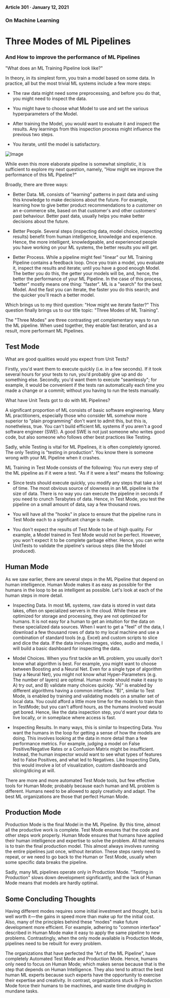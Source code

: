 #### Article 301 · January 12, 2021

### On Machine Learning

# Three Modes of ML Pipelines

### And How to improve the performance of ML Pipelines

"What does an ML Training Pipeline look like?"

In theory, in its simplest form, you train a model based on some data. In practice, all but the most trivial ML systems include a few more steps:

* The raw data might need some preprocessing, and before you do that, you might need to inspect the data.

* You might have to choose what Model to use and set the various hyperparameters of the Model.

* After training the Model, you would want to evaluate it and inspect the results. Any learnings from this inspection process might influence the previous two steps.

* You iterate, until the model is satisfactory.

![Image](https://cdn-images-1.medium.com/max/800/1*aX4gUw685lK2OA7j4x9LFA.png)

While even this more elaborate pipeline is somewhat simplistic, it is sufficient to explore my next question, namely, "How might we improve the performance of this ML Pipeline?"

Broadly, there are three ways:

* Better Data. ML consists of "learning" patterns in past data and using this knowledge to make decisions about the future. For example, learning how to give better product recommendations to a customer on an e-commerce site, based on that customer's and other customers' past behaviour. Better past data, usually helps you make better decisions about the future.

* Better People. Several steps (inspecting data, model choice, inspecting results) benefit from human intelligence, knowledge and experience. Hence, the more intelligent, knowledgeable, and experienced people you have working on your ML systems, the better results you will get.

* Better Process. While a pipeline might feel "linear" our ML Training Pipeline contains a feedback loop. Once you train a model, you evaluate it, inspect the results and iterate; until you have a good enough Model. The better you do this, the getter your models will be, and, hence, the better the performance of your ML Pipeline. In the case of this process, "better" mostly means one thing: "faster". ML is a "search" for the best Model. And the fast you can iterate, the faster you do this search; and the quicker you'll reach a better model.

Which brings us to my third question: "How might we iterate faster?" This question finally brings us to our title topic: "Three Modes of ML Training".

The "Three Modes" are three contrasting yet complementary ways to run the ML pipeline. When used together, they enable fast iteration, and as a result, more performant ML Pipelines.

## Test Mode

What are good qualities would you expect from Unit Tests?

Firstly, you'd want them to execute quickly (i.e. in a few seconds). If it took several hours for your tests to run, you'd probably give up and do something else. Secondly, you'd want them to execute "seamlessly"; for example, it would be convenient if the tests ran automatically each time you made a change or a commit; without you having to run the tests manually.

What have Unit Tests got to do with ML Pipelines?

A significant proportion of ML consists of basic software engineering. Many ML practitioners, especially those who consider ML somehow more superior to "plain programming" don't want to admit this, but this is, nonetheless, true. You can't build efficient ML systems if you aren't a good software engineer (SWE). A good SWE is not just someone who writes good code, but also someone who follows other best practices like Testing.

Sadly, while Testing is vital for ML Pipelines, it is often completely ignored. The only Testing is "testing in production". You know there is someone wrong with your ML Pipeline when it crashes.

ML Training in Test Mode consists of the following: You run every step of the ML pipeline as if it were a test. "As if it were a test" means the following:

* Since tests should execute quickly, you modify any steps that take a lot of time. The most obvious source of slowness in an ML pipeline is the size of data. There is no way you can execute the pipeline in seconds if you need to crunch Terabytes of data. Hence, in Test Mode, you test the pipeline on a small amount of data, say a few thousand rows.

* You will have all the "hooks" in place to ensure that the pipeline runs in Test Mode each to a significant change is made.

* You don't expect the results of Test Mode to be of high quality. For example, a Model trained in Test Mode would not be perfect. However, you won't expect it to be complete garbage either. Hence, you can write UnitTests to validate the pipeline's various steps (like the Model produced).

## Human Mode

As we saw earlier, there are several steps in the ML Pipeline that depend on human intelligence. Human Mode makes it as easy as possible for the humans in the loop to be as intelligent as possible. Let's look at each of the human steps in more detail.

* Inspecting Data. In most ML systems, raw data is stored in vast data lakes, often on specialized servers in the cloud. While these are optimized for storage and processing, they are not optimized for humans. It is not easy for a human to get an intuition for the data on these specialized data sources. When I want to get a "feel" of the data, I download a few thousand rows of data to my local machine and use a combination of standard tools (e.g. Excel) and custom scripts to slice and dice the data. If the data involves images, video, audio and media, I will build a basic dashboard for inspecting the data.

* Model Choices. When you first tackle an ML problem, you usually don't know what algorithm is best. For example, you might want to choose between Boosting and a Neural Net. Even for a single type of algorithm (say a Neural Net), you might not know what Hyper-Parameters (e.g. The number of layers) are optimal. Human mode should make it easy to A) try out, and B) validate many choices quickly. "A)" is enabled by different algorithms having a common interface. "B)", similar to Test Mode, is enabled by training and validating models on a smaller set of local data. You could afford a little more time for the models to train than in TestMode; but you can't afford hours, as the humans involved would get bored. Hence, like the data inspection step, you'd want your data to live locally, or in someplace where access is fast.

* Inspecting Results. In many ways, this is similar to Inspecting Data. You want the humans in the loop for getting a sense of how the models are doing. This involves looking at the data in more detail than a few performance metrics. For example, judging a model on False Positive/Negative Rates or a Confusion Matrix might be insufficient. Instead, the human inspector would want to see what types of features led to False Positives, and what led to Negatives. Like Inspecting Data, this would involve a lot of visualization, custom dashboards and slicing/dicing at will.

There are more and more automated Test Mode tools, but few effective tools for Human Mode; probably because each human and ML problem is different. Humans need to be allowed to apply creativity and adapt. The best ML organizations are those that perfect Human Mode.

## Production Mode

Production Mode is the final Model in the ML Pipeline. By this time, almost all the productive work is complete. Test Mode ensures that the code and other steps work properly. Human Mode ensures that humans have applied their human intelligence and expertise to solve the problem. All that remains is to train the final production model. This almost always involves running the entire pipelines just once, without iteration. These steps rarely need to repeat, or we need to go back to the Human or Test Mode, usually when some specific data breaks the pipeline.

Sadly, many ML pipelines operate only in Production Mode. "Testing in Production" slows down development significantly, and the lack of Human Mode means that models are hardly optimal.

## Some Concluding Thoughts

Having different modes requires some initial investment and thought, but is well worth it — the gains in speed more than make up for the initial cost. Also, many of the principles behind these "modes" make future development more efficient. For example, adhering to "common interface" described in Human Mode make it easy to apply the same pipeline to new problems. Contrastingly, when the only mode available is Production Mode, pipelines need to be rebuilt for every problem.

The organizations that have perfected the "Art of the ML Pipeline", have completely Automated Test Mode and Production Mode. Hence, humans only need to focus on Human Mode; which makes sense because that is the step that depends on Human Intelligence. They also tend to attract the best human ML experts because such experts have the opportunity to exercise their expertise and creativity. In contrast, organizations stuck in Production Mode force their humans to be machines, and waste time drudging in mundane tasks.